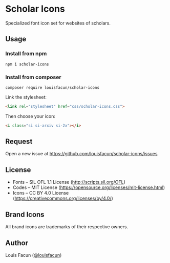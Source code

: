 # Scholar Icons
Specialized font icon set for websites of scholars.

## Usage
### Install from npm
```
npm i scholar-icons
```

### Install from composer
```
composer require louisfacun/scholar-icons
```

Link the stylesheet:
```html
<link rel="stylesheet" href="css/scholar-icons.css">
```
Then choose your icon:
```html
<i class="si si-arxiv si-2x"></i>
```
## Request
Open a new issue at https://github.com/louisfacun/scholar-icons/issues

## License
- Fonts  – SIL OFL 1.1 License (http://scripts.sil.org/OFL)
- Codes – MIT License (https://opensource.org/licenses/mit-license.html)
- Icons – CC BY 4.0 License (https://creativecommons.org/licenses/by/4.0/)

## Brand Icons
All brand icons are trademarks of their respective owners.

## Author
Louis Facun ([@louisfacun](https://github.com/louisfacun))